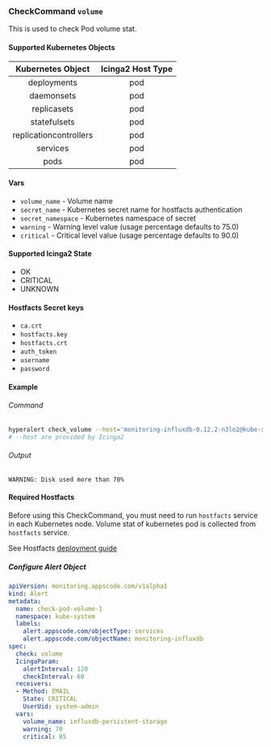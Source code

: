 ### CheckCommand `volume`

This is used to check Pod volume stat.

#### Supported Kubernetes Objects

| Kubernetes Object      | Icinga2 Host Type |
| :---:                  | :---:             |
| deployments            | pod               |
| daemonsets             | pod               |
| replicasets            | pod               |
| statefulsets           | pod               |
| replicationcontrollers | pod               |
| services               | pod               |
| pods                   | pod               |

#### Vars

* `volume_name` - Volume name
* `secret_name` - Kubernetes secret name for hostfacts authentication
* `secret_namespace` - Kubernetes namespace of secret
* `warning` - Warning level value (usage percentage defaults to 75.0)
* `critical` - Critical level value (usage percentage defaults to 90.0)

#### Supported Icinga2 State

* OK
* CRITICAL
* UNKNOWN

#### Hostfacts Secret keys

* `ca.crt`
* `hostfacts.key`
* `hostfacts.crt`
* `auth_token`
* `username`
* `password`

#### Example
###### Command
```sh
hyperalert check_volume --host='monitoring-influxdb-0.12.2-n3lo2@kube-system' --volume_name=influxdb-persistent-storage --warning=70 --critical=85
# --host are provided by Icinga2
```
###### Output
```
WARNING: Disk used more than 70%
```

#### Required Hostfacts
Before using this CheckCommand, you must need to run `hostfacts` service in each Kubernetes node.
Volume stat of kubernetes pod is collected from `hostfacts` service.

See Hostfacts [deployment guide](hostfacts.md)


##### Configure Alert Object
```yaml
apiVersion: monitoring.appscode.com/v1alpha1
kind: Alert
metadata:
  name: check-pod-volume-1
  namespace: kube-system
  labels:
    alert.appscode.com/objectType: services
    alert.appscode.com/objectName: monitoring-influxdb
spec:
  check: volume
  IcingaParam:
    alertInterval: 120
    checkInterval: 60
  receivers:
  - Method: EMAIL
    State: CRITICAL
    UserUid: system-admin
  vars:
    volume_name: influxdb-persistent-storage
    warning: 70
    critical: 85
```
